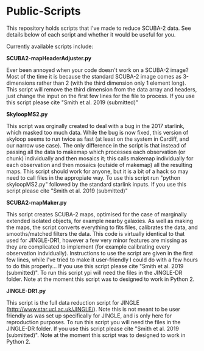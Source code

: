 # Public-Scripts

This repository holds scripts that I've made to reduce SCUBA-2 data. See details below of each script and whether it would be useful for you.

Currently available scripts include:

**SCUBA2-mapHeaderAdjuster.py**

Ever been annoyed when your code doesn't work on a SCUBA-2 image? Most of the time it is because the standard SCUBA-2 image comes as 3-dimensions rather than 2 (with the third dimension only 1 element long). This script will remove the third dimension from the data array and headers, just change the input on the first few lines for the file to process. If you use this script please cite "Smith et al. 2019 (submitted)"

**SkyloopMS2.py**

This script was orginally created to deal with a bug in the 2017 starlink, which masked too much data. While the bug is now fixed, this version of skyloop seems to run twice as fast (at least on the system in Cardiff, and our narrow use case). The only difference in the script is that instead of passing all the data to makemap which processes each observation (or chunk) individually and then mosaics it; this calls makemap individually for each observation and then mosaics (outside of makemap) all the resulting maps. This script should work for anyone, but it is a bit of a hack so may need to call files in the appropiate way. To use this script run "python skyloopMS2.py" followed by the standard starlink inputs. If you use this script please cite "Smith et al. 2019 (submitted)"

**SCUBA2-mapMaker.py**

This script creates SCUBA-2 maps, optimised for the case of marginally extended isolated objects, for example nearby galaxies. As well as making the maps, the script converts everything to fits files, calibrates the data, and smooths/matched filters the data. This code is virtually identical to that used for JINGLE-DR1, however a few very minor features are missing as they are complicated to implement (for example calibrating every observation indvidually). Instructions to use the script are given in the first few lines, while I've tried to make it user-friendly I could do with a few hours to do this properly... If you use this script please cite "Smith et al. 2019 (submitted)". To run this script ypi will need the files in the JINGLE-DR folder. Note at the moment this script was to designed to work in Python 2.

**JINGLE-DR1.py**

This script is the full data reduction script for JINGLE (http://www.star.ucl.ac.uk/JINGLE/). Note this is not meant to be user friendly as was set up specifically for JINGLE, and is only here for reproduction purposes. To run this script you will need the files in the JINGLE-DR folder. If you use this script please cite "Smith et al. 2019 (submitted)". Note at the moment this script was to designed to work in Python 2.
